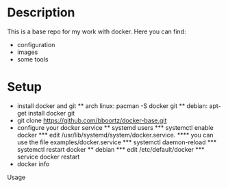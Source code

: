 # Description

This is a base repo for my work with docker. Here you can find:
* configuration
* images
* some tools


# Setup

* install docker and git
** arch linux: pacman -S docker git
** debian: apt-get install docker git
* git clone https://github.com/bboortz/docker-base.git
* configure your docker service
** systemd users
*** systemctl enable docker
*** edit /usr/lib/systemd/system/docker.service.
**** you can use the file examples/docker.service
*** systemctl daemon-reload
*** systemctl restart docker
** debian
*** edit /etc/default/docker
*** service docker restart
* docker info

Usage

